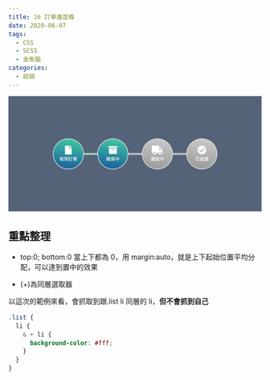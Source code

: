 ```yaml
---
title: 16 訂單進度條
date: 2020-06-07
tags:
  - CSS
  - SCSS
  - 金魚腦
categories:
  - 前端
---
```


![成品](../../.vuepress/public/images/16-completed.jpg)

## 重點整理

- top:0; bottom:0 當上下都為 0，用 margin:auto，就是上下起始位置平均分配，可以達到置中的效果

- (+)為同層選取器

以這次的範例來看，會抓取到跟.list li 同層的 li，**但不會抓到自己**

```scss
.list {
  li {
    & + li {
      background-color: #fff;
    }
  }
}
```

